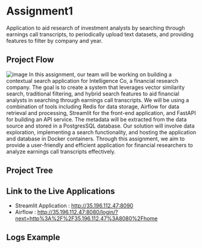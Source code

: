 # Assignment1
Application to aid research of investment analysts by searching through earnings call transcripts, to periodically upload text datasets, and providing features to filter by company and year.

## Project Flow 
![image]() 
In this assignment, our team will be working on building a contextual search application for Intelligence Co, a financial research company. The goal is to create a system that leverages vector similarity search, traditional filtering, and hybrid search features to aid financial analysts in searching through earnings call transcripts. We will be using a combination of tools including Redis for data storage, Airflow for data retrieval and processing, Streamlit for the front-end application, and FastAPI for building an API service. The metadata will be extracted from the data source and stored in a PostgresSQL database. Our solution will involve data exploration, implementing a search functionality, and hosting the application and database in Docker containers. Through this assignment, we aim to provide a user-friendly and efficient application for financial researchers to analyze earnings call transcripts effectively.

## Project Tree 

## Link to the Live Applications
- Streamlit Application : http://35.196.112.47:8090 
- Airflow : http://35.196.112.47:8080/login/?next=http%3A%2F%2F35.196.112.47%3A8080%2Fhome

## Logs Example

